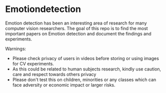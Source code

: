 # Emotiondetection

Emotion detection has been an interesting area of research for many computer vision researchers. The goal of this repo is to find the most important papers on Emotion detection and document the findings and experiments. 

Warnings: 

- Please check privacy of users in videos before storing or using images for CV experiments. 
- As this could be related to human subjects research, kindly use caution, care and respect towards others privacy
- Please don't test this on children, minorities or any classes which can face adversity or economic impact or larger risks. 
